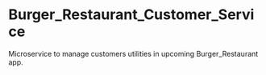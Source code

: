 # Burger_Restaurant_Customer_Service
Microservice to manage customers utilities in upcoming Burger_Restaurant app.
